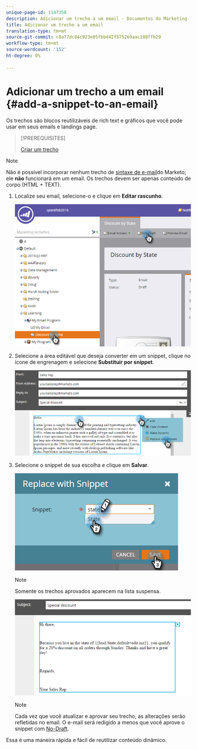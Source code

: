 ```yaml
---
unique-page-id: 1147358
description: Adicionar um trecho a um email - Documentos do Marketing - Documentação do produto
title: Adicionar um trecho a um email
translation-type: tm+mt
source-git-commit: c8a77dc84c023e05fbb442f575269aac108ffb29
workflow-type: tm+mt
source-wordcount: '152'
ht-degree: 0%

---
```



# Adicionar um trecho a um email {#add-a-snippet-to-an-email}

Os trechos são blocos reutilizáveis de rich text e gráficos que você pode usar em seus emails e landings page.

>[!PREREQUISITES]
>
>[Criar um trecho](/help/marketo/product-docs/personalization/segmentation-and-snippets/snippets/create-a-snippet.md)


>[!NOTE]
>
>Não é possível incorporar nenhum trecho de [sintaxe de e-mail](/help/marketo/product-docs/email-marketing/general/email-editor-2/email-template-syntax.md)do Marketo; ele **não** funcionará em um email. Os trechos devem ser apenas conteúdo de corpo (HTML + TEXT).

1. Localize seu email, selecione-o e clique em **Editar rascunho**.

   ![](assets/one-2.png)

1. Selecione a área editável que deseja converter em um snippet, clique no ícone de engrenagem e selecione **Substituir por snippet**.

   ![](assets/two-2.png)

1. Selecione o snippet de sua escolha e clique em **Salvar**.

   ![](assets/three-1.png)

   >[!NOTE]
   >
   >Somente os trechos aprovados aparecem na lista suspensa.

   ![](assets/four.png)

   >[!NOTE]
   >
   >Cada vez que você atualizar e aprovar seu trecho, as alterações serão refletidas no email. O e-mail será redigido a menos que você aprove o snippet com [No-Draft](/help/marketo/product-docs/administration/users-and-roles/managing-user-roles-and-permissions/enable-no-draft-for-snippets.md).

Essa é uma maneira rápida e fácil de reutilizar conteúdo dinâmico.
